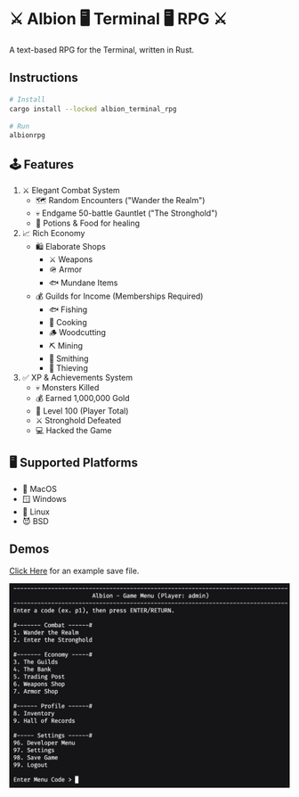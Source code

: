 # ⚔️ Albion 🖥️ Terminal 🖥️ RPG ⚔️

A text-based RPG for the Terminal, written in Rust.

## Instructions

```sh
# Install
cargo install --locked albion_terminal_rpg
```

```sh
# Run
albionrpg
```

## 🕹️ Features

1. ⚔️ Elegant Combat System
    - 🗺️ Random Encounters ("Wander the Realm")
    - 💀 Endgame 50-battle Gauntlet ("The Stronghold")
    - 💊 Potions & Food for healing
2. 📈 Rich Economy
    - 🛍️ Elaborate Shops
        - ⚔️ Weapons
        - 🪖 Armor
        - 🐟 Mundane Items
    - 💰 Guilds for Income (Memberships Required)
        - 🐟 Fishing
        - 🍝 Cooking
        - 🪵 Woodcutting
        - ⛏️ Mining
        - 🔨 Smithing
        - 🚓 Thieving
3. ✅ XP & Achievements System
    - 💀 Monsters Killed
    - 💰 Earned 1,000,000 Gold
    - 💯 Level 100 (Player Total)
    - ⚔️ Stronghold Defeated
    - 💻 Hacked the Game

## 🖥️ Supported Platforms

- 🍎 MacOS
- 🪟 Windows
- 🐧 Linux
- 😈 BSD

## Demos

[Click Here](./examples/profile.toml) for an example save file.

![Demo thumbnail](demo/GameMenu.png)
